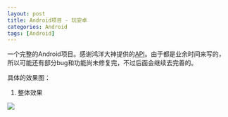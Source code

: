 ```yaml
---
layout: post
title: Android项目 - 玩安卓
categories: Android
tags: [Android]
---
```


一个完整的Android项目。感谢鸿洋大神提供的[API](https://www.wanandroid.com/blog/show/2)。由于都是业余时间来写的，所以可能还有部分bug和功能尚未修复完，不过后面会继续去完善的。

具体的效果图：

1. 整体效果

![](https://github.com/ZoharAndroid/MarkdownImages/blob/master/2019-09/wanandroid.gif?raw=true)

